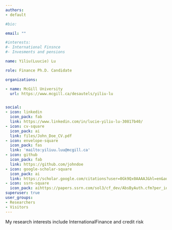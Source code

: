 ```yaml
---
authors:
- default

#bio:

email: ""

#interests:
#- International Finsnce
#- Invesments and pensions

name: Yiliu(Luucie) Lu

role: Finance Ph.D. Candidate

organizations:

- name: McGill University
  url: https://www.mcgill.ca/desautels/yiliu-lu


social:
- icon: linkedin
  icon_pack: fab
  link: https://www.linkedin.com/in/lucie-yiliu-lu-30817b40/
- icon: cv-square
  icon_pack: ai
  link: files/John_Doe_CV.pdf
- icon: envelope-square
  icon_pack: fas
  link: 'mailto:yiliuu.luu@mcgill.ca'
- icon: github
  icon_pack: fab
  link: https://github.com/johndoe
- icon: google-scholar-square
  icon_pack: ai
  link: https://scholar.google.com/citations?user=0Gk9Qx0AAAAJ&hl=en&authuser=1
- icon: ssrn-square
  icon_pack: aihttps://papers.ssrn.com/sol3/cf_dev/AbsByAuth.cfm?per_id=4038745https://ssrn.com/author=1234567
superuser: true
user_groups:
- Researchers
- Visitors
---
```

My research interests include InternationalFinance and credit risk
